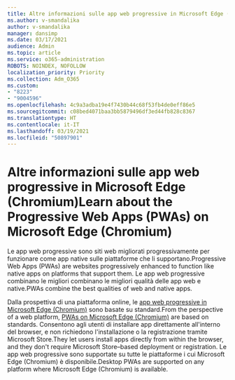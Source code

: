 ```yaml
---
title: Altre informazioni sulle app web progressive in Microsoft Edge (Chromium)
ms.author: v-smandalika
author: v-smandalika
manager: dansimp
ms.date: 03/17/2021
audience: Admin
ms.topic: article
ms.service: o365-administration
ROBOTS: NOINDEX, NOFOLLOW
localization_priority: Priority
ms.collection: Adm_O365
ms.custom:
- "8223"
- "9004596"
ms.openlocfilehash: 4c9a3adba19e4f7430b44c68f53fb4de0eff86e5
ms.sourcegitcommit: c08bed4071baa3bb5879496df3ed44fb828c8367
ms.translationtype: HT
ms.contentlocale: it-IT
ms.lasthandoff: 03/19/2021
ms.locfileid: "50897901"
---
```

# <a name="learn-about-the-progressive-web-apps-pwas-on-microsoft-edge-chromium"></a><span data-ttu-id="fcd6a-102">Altre informazioni sulle app web progressive in Microsoft Edge (Chromium)</span><span class="sxs-lookup"><span data-stu-id="fcd6a-102">Learn about the Progressive Web Apps (PWAs) on Microsoft Edge (Chromium)</span></span>

<span data-ttu-id="fcd6a-103">Le app web progressive sono siti web migliorati progressivamente per funzionare come app native sulle piattaforme che li supportano.</span><span class="sxs-lookup"><span data-stu-id="fcd6a-103">Progressive Web Apps (PWAs) are websites progressively enhanced to function like native apps on platforms that support them.</span></span> <span data-ttu-id="fcd6a-104">Le app web progressive combinano le migliori combinano le migliori qualità delle app web e native.</span><span class="sxs-lookup"><span data-stu-id="fcd6a-104">PWAs combine the best qualities of web and native apps.</span></span>

<span data-ttu-id="fcd6a-105">Dalla prospettiva di una piattaforma online, le [app web progressive in Microsoft Edge (Chromium)](https://docs.microsoft.com/microsoft-edge/progressive-web-apps-chromium/#pwas-on-microsoft-edge-chromium) sono basate su standard.</span><span class="sxs-lookup"><span data-stu-id="fcd6a-105">From the perspective of a web platform, [PWAs on Microsoft Edge (Chromium)](https://docs.microsoft.com/microsoft-edge/progressive-web-apps-chromium/#pwas-on-microsoft-edge-chromium) are based on standards.</span></span> <span data-ttu-id="fcd6a-106">Consentono agli utenti di installare app direttamente all'interno del browser, e non richiedono l'installazione o la registrazione tramite Microsoft Store.</span><span class="sxs-lookup"><span data-stu-id="fcd6a-106">They let users install apps directly from within the browser, and they don't require Microsoft Store–based deployment or registration.</span></span> <span data-ttu-id="fcd6a-107">Le app web progressive sono supportate su tutte le piattaforme i cui Microsoft Edge (Chromium) è disponibile.</span><span class="sxs-lookup"><span data-stu-id="fcd6a-107">Desktop PWAs are supported on any platform where Microsoft Edge (Chromium) is available.</span></span>
